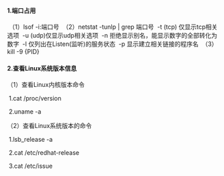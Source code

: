 

#### 1.端口占用

​	（1）lsof -i:端口号
​	（2）netstat -tunlp | grep 端口号
​			-t (tcp) 仅显示tcp相关选项
​			-u (udp)仅显示udp相关选项
​			-n 拒绝显示别名，能显示数字的全部转化为数字
​			-l 仅列出在Listen(监听)的服务状态
​			-p 显示建立相关链接的程序名
​	（3）kill -9 {PID}

#### 2.查看Linux系统版本信息

（1）查看Linux内核版本命令

​		1.cat /proc/version

​		2.uname -a

（2）查看Linux系统版本的命令

​		1.lsb_release -a

​		2.cat /etc/redhat-release

​		3.cat /etc/issue